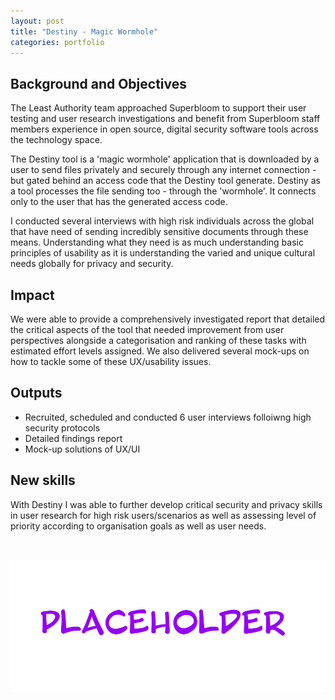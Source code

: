 ```yaml
---
layout: post
title: "Destiny - Magic Wormhole"
categories: portfolio
---
```


## Background and Objectives

The Least Authority team approached Superbloom to support their user testing and user research investigations and benefit from Superbloom staff members experience in open source, digital security software tools across the technology space.

The Destiny tool is a 'magic wormhole' application that is downloaded by a user to send files privately and securely through any internet connection - but gated behind an access code that the Destiny tool generate. Destiny as a tool processes the file sending too - through the 'wormhole'. It connects only to the user that has the generated access code.

I conducted several interviews with high risk individuals across the global that have need of sending incredibly sensitive documents through these means. Understanding what they need is as much understanding basic principles of usability as it is understanding the varied and unique cultural needs globally for privacy and security.

## Impact

We were able to provide a comprehensively investigated report that detailed the critical aspects of the tool that needed improvement from user perspectives alongside a categorisation and ranking of these tasks with estimated effort levels assigned. We also delivered several mock-ups on how to tackle some of these UX/usability issues.


## Outputs
- Recruited, scheduled and conducted 6 user interviews folloiwng high security protocols 
- Detailed findings report
- Mock-up solutions of UX/UI


## New skills
With Destiny I was able to further develop critical security and privacy skills in user research for high risk users/scenarios as well as assessing level of priority according to organisation goals as well as user needs.


<br />

![XX](https://raw.githubusercontent.com/Erioldoesdesign/erioldoesdesign.github.io/master/images/950x400.jpg "XX")
